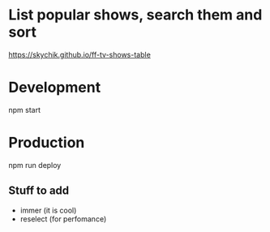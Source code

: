 # List popular shows, search them and sort
https://skychik.github.io/ff-tv-shows-table
# Development
npm start
# Production
npm run deploy
## Stuff to add
- immer (it is cool)
- reselect (for perfomance)

